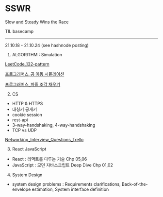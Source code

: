 # SSWR
Slow and Steady Wins the Race

TIL basecamp
<hr/>
21.10.18 - 21.10.24 (see hashnode posting)

1. ALGORITHM : Simulation

[LeetCode_132-pattern](https://leetcode.com/problems/132-pattern/)

[프로그래머스_공 이동 시뮬레이션](https://programmers.co.kr/learn/courses/30/lessons/87391)

[프로그래머스_퍼즐 조각 채우기](https://programmers.co.kr/learn/courses/30/lessons/84021)

2. CS
 - HTTP & HTTPS
 - 대칭키 공개키
 - cookie session
 - rest-api
 - 3-way-handshaking, 4-way-handshaking
 - TCP vs UDP
 
 [Networking_Interview_Questions_Trello](https://trello.com/b/7WjG5JJG/network-interview-questions)

3. React JavaScript
- React : 리액트를 다루는 기술 Chp 05,06
- JavaScript : 모던 자바스크립트 Deep Dive Chp 01,02

4. System Design
- system design problems : Requirements clarifications, Back-of-the-envelope estimation, System interface definition
